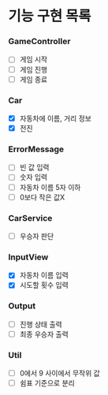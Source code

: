 # 기능 구현 목록

### GameController

- [ ] 게임 시작
- [ ] 게임 진행
- [ ] 게임 종료

### Car

- [x] 자동차에 이름, 거리 정보
- [x] 전진

### ErrorMessage

- [ ] 빈 값 입력
- [ ] 숫자 입력
- [ ] 자동차 이름 5자 이하
- [ ] 0보다 작은 값X

### CarService

- [ ] 우승자 판단

### InputView

- [x] 자동차 이름 입력
- [x] 시도할 횟수 입력

### Output

- [ ] 진행 상태 출력
- [ ] 최종 우승자 출력

### Util

- [ ] 0에서 9 사이에서 무작위 값
- [ ] 쉼표 기준으로 분리